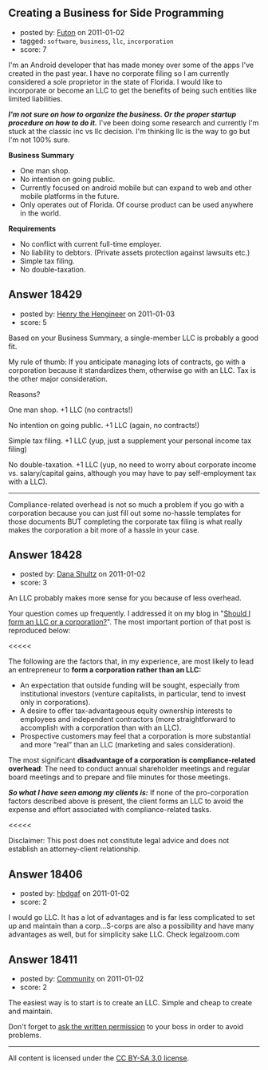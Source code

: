 ## Creating a Business for Side Programming

- posted by: [Futon](https://stackexchange.com/users/-1/6298-futon) on 2011-01-02
- tagged: `software`, `business`, `llc`, `incorporation`
- score: 7

I'm an Android developer that has made money over some of the apps I've created in the past year. I have no corporate filing so I am currently considered a sole proprietor in the state of Florida. I would like to incorporate or become an LLC to get the benefits of being such entities like limited liabilities.

**_I'm not sure on how to organize the business. Or the proper startup procedure on how to do it._** I've been doing some research and currently I'm stuck at the classic inc vs llc decision. I'm thinking llc is the way to go but I'm not 100% sure.


**Business Summary**

 * One man shop.
 * No intention on going public.
 * Currently focused on android mobile but can expand to web and other mobile platforms in the future.
 * Only operates out of Florida. Of course product can be used anywhere in the world.

**Requirements**

 * No conflict with current full-time employer.
 * No liability to debtors. (Private assets protection against lawsuits etc.)
 * Simple tax filing.
 * No double-taxation.


## Answer 18429

- posted by: [Henry the Hengineer](https://stackexchange.com/users/-1/1692-henry-the-hengineer) on 2011-01-03
- score: 5

Based on your Business Summary, a single-member LLC is probably a good fit.

My rule of thumb: If you anticipate managing lots of contracts, go with a corporation because it standardizes them, otherwise go with an LLC. Tax is the other major consideration.

Reasons?

One man shop. +1 LLC (no contracts!)

No intention on going public. +1 LLC (again, no contracts!)

Simple tax filing. +1 LLC (yup, just a supplement your personal income tax filing)

No double-taxation. +1 LLC (yup, no need to worry about corporate income vs. salary/capital gains, although you may have to pay self-employment tax with a LLC).


---

Compliance-related overhead is not so much a problem if you go with a corporation because you can just fill out some no-hassle templates for those documents BUT completing the corporate tax filing is what really makes the corporation a bit more of a hassle in your case.


## Answer 18428

- posted by: [Dana Shultz](https://stackexchange.com/users/-1/1841-dana-shultz) on 2011-01-02
- score: 3

<p>An LLC probably makes more sense for you because of less overhead.</p>

<p>Your question comes up frequently. I addressed it on my blog in "<a href="http://danashultz.com/blog/2009/08/14/should-i-form-an-llc-or-a-corporation/" rel="nofollow">Should I form an LLC or a corporation?</a>". The most important portion of that post is reproduced below:</p>

<p>&lt;&lt;&lt;&lt;&lt;</p>

<p>The following are the factors that, in my experience, are most likely to lead an entrepreneur to <strong>form a corporation rather than an LLC:</strong></p>

<ul>
<li>An expectation that outside funding will be sought, especially from institutional investors (venture capitalists, in particular, tend to invest only in corporations).</li>
<li>A desire to offer tax-advantageous equity ownership interests to employees and independent contractors (more straightforward to accomplish with a corporation than with an LLC).</li>
<li>Prospective customers may feel that a corporation is more substantial and more “real” than an LLC (marketing and sales consideration).</li>
</ul>

<p>The most significant <strong>disadvantage of a corporation is compliance-related overhead</strong>: The need to conduct annual shareholder meetings and regular board meetings and to prepare and file minutes for those meetings.</p>

<p><em><strong>So what I have seen among my clients is:</em></strong> If none of the pro-corporation factors described above is present, the client forms an LLC to avoid the expense and effort associated with compliance-related tasks.</p>

<p>&lt;&lt;&lt;&lt;&lt;</p>

<p>Disclaimer: This post does not constitute legal advice and does not establish an attorney-client relationship.</p>



## Answer 18406

- posted by: [hbdgaf](https://stackexchange.com/users/-1/6288-hbdgaf) on 2011-01-02
- score: 2

I would go LLC.  It has a lot of advantages and is far less complicated to set up and maintain than a corp...S-corps are also a possibility and have many advantages as well, but for simplicity sake LLC.  Check legalzoom.com


## Answer 18411

- posted by: [Community](https://stackexchange.com/users/-1/-1-community) on 2011-01-02
- score: 2

The easiest way is to start is to create an LLC. Simple and cheap to create and maintain.

Don't forget to [ask the written permission](http://programmers.stackexchange.com/questions/20385/should-i-ask-tell-my-boss-before-freelancing) to your boss in order to avoid problems.



---

All content is licensed under the [CC BY-SA 3.0 license](https://creativecommons.org/licenses/by-sa/3.0/).
